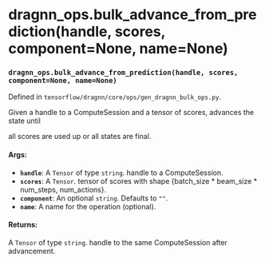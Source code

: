 # dragnn_ops.bulk_advance_from_prediction(handle, scores, component=None, name=None)

### `dragnn_ops.bulk_advance_from_prediction(handle, scores, component=None, name=None)`

Defined in `tensorflow/dragnn/core/ops/gen_dragnn_bulk_ops.py`.

Given a handle to a ComputeSession and a tensor of scores, advances the state
until

all scores are used up or all states are final.

#### Args:

*   <b>`handle`</b>: A `Tensor` of type `string`. handle to a ComputeSession.
*   <b>`scores`</b>: A `Tensor`. tensor of scores with shape {batch_size *
    beam_size * num_steps, num_actions}.
*   <b>`component`</b>: An optional `string`. Defaults to `""`.
*   <b>`name`</b>: A name for the operation (optional).

#### Returns:

A `Tensor` of type `string`. handle to the same ComputeSession after
advancement.
